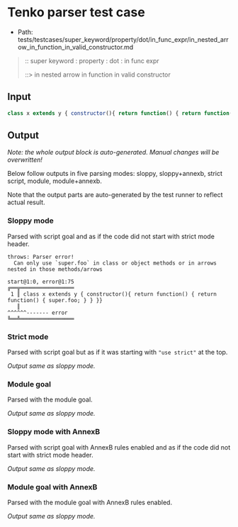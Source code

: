 # Tenko parser test case

- Path: tests/testcases/super_keyword/property/dot/in_func_expr/in_nested_arrow_in_function_in_valid_constructor.md

> :: super keyword : property : dot : in func expr
>
> ::> in nested arrow in function in valid constructor

## Input


`````js
class x extends y { constructor(){ return function() { return function() { super.foo; } } }}
`````

## Output

_Note: the whole output block is auto-generated. Manual changes will be overwritten!_

Below follow outputs in five parsing modes: sloppy, sloppy+annexb, strict script, module, module+annexb.

Note that the output parts are auto-generated by the test runner to reflect actual result.

### Sloppy mode

Parsed with script goal and as if the code did not start with strict mode header.

`````
throws: Parser error!
  Can only use `super.foo` in class or object methods or in arrows nested in those methods/arrows

start@1:0, error@1:75
╔══╦═════════════════
 1 ║ class x extends y { constructor(){ return function() { return function() { super.foo; } } }}
   ║                                                                            ^^^^^^------- error
╚══╩═════════════════

`````

### Strict mode

Parsed with script goal but as if it was starting with `"use strict"` at the top.

_Output same as sloppy mode._

### Module goal

Parsed with the module goal.

_Output same as sloppy mode._

### Sloppy mode with AnnexB

Parsed with script goal with AnnexB rules enabled and as if the code did not start with strict mode header.

_Output same as sloppy mode._

### Module goal with AnnexB

Parsed with the module goal with AnnexB rules enabled.

_Output same as sloppy mode._

